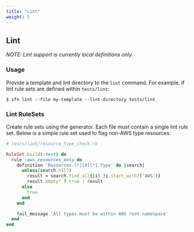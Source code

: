 ```yaml
---
title: "Lint"
weight: 5
---
```


## Lint

_NOTE: Lint support is currently local definitions only._

### Usage

Provide a template and lint directory to the `lint` command. For example,
if lint rule sets are defined within `tests/lint`:

~~~
$ sfn lint --file my-template --lint-directory tests/lint
~~~

### Lint RuleSets

Create rule sets using the generator. Each file must contain a single
lint rule set. Below is a simple rule set used to flag non-AWS type
resources:

~~~ruby
# tests/lint/resource_type_check.rb

RuleSet.build(:test) do
  rule :aws_resources_only do
    definition 'Resources.[*][0][*].Type' do |search|
      unless(search.nil?)
        result = search.find_all{|i| !i.start_with?('AWS')}
        result.empty? ? true : result
      else
        true
      end
    end

    fail_message 'All types must be within AWS root namespace'
  end
end
~~~
